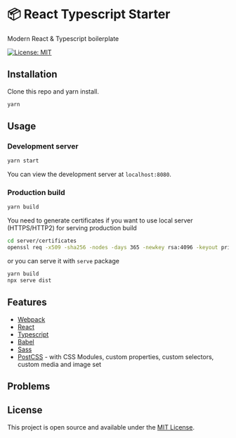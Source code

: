 # 📦 React Typescript Starter

Modern React & Typescript boilerplate

[![License: MIT](https://img.shields.io/badge/License-MIT-blue.svg)](https://opensource.org/licenses/MIT)

## Installation

Clone this repo and yarn install.

```bash
yarn
```

## Usage

### Development server

```bash
yarn start
```

You can view the development server at `localhost:8080`.

### Production build

```bash
yarn build
```

You need to generate certificates if you want to use local server (HTTPS/HTTP2) for serving production build

```bash
cd server/certificates
openssl req -x509 -sha256 -nodes -days 365 -newkey rsa:4096 -keyout private.key -out certificate.crt
```

or you can serve it with `serve` package

```bash
yarn build
npx serve dist
```

## Features

- [Webpack](https://webpack.js.org/)
- [React](https://reactjs.org/)
- [Typescript](https://www.typescriptlang.org/)
- [Babel](https://babeljs.io/)
- [Sass](https://sass-lang.com/)
- [PostCSS](https://postcss.org/) - with CSS Modules, custom properties, custom selectors, custom media and image set

## Problems

## License

This project is open source and available under the [MIT License](LICENSE).
